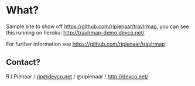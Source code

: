 What?
=====

Sample site to show off https://github.com/ripienaar/travlrmap, you can see this
running on heroku: http://travlrmap-demo.devco.net/

For further information see https://github.com/ripienaar/travlrmap

Contact?
--------

R.I.Pienaar / rip@devco.net / @ripienaar / http://devco.net/
